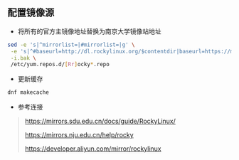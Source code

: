配置镜像源
--
- 将所有的官方主镜像地址替换为南京大学镜像站地址
```bash
sed -e 's|^mirrorlist=|#mirrorlist=|g' \
 -e 's|^#baseurl=http://dl.rockylinux.org/$contentdir|baseurl=https://mirrors.nju.edu.cn/rocky|g' \
 -i.bak \
 /etc/yum.repos.d/[Rr]ocky*.repo
```
- 更新缓存
```bash
dnf makecache
```

- 参考连接

> https://mirrors.sdu.edu.cn/docs/guide/RockyLinux/
> 
> https://mirrors.nju.edu.cn/help/rocky
> 
> https://developer.aliyun.com/mirror/rockylinux
